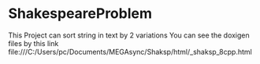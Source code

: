 # ShakespeareProblem
This Project can sort string in text by 2 variations
You can see the doxigen files by this link file:///C:/Users/pc/Documents/MEGAsync/Shaksp/html/_shaksp_8cpp.html
